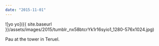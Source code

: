 ```yaml
---
date: "2015-11-01"
---
```


![yo yo]({{ site.baseurl }}/assets/images/2015/tumblr_nx58btcrYk1r16syio1_1280-576x1024.jpg)

Pau at the tower in Teruel.
